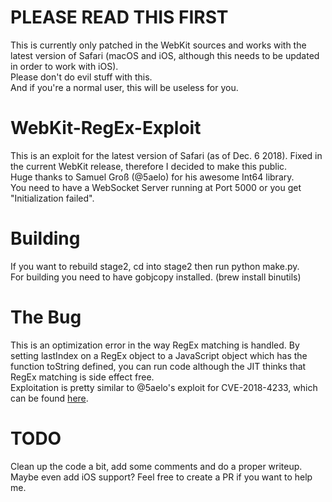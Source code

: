 # PLEASE READ THIS FIRST
This is currently only patched in the WebKit sources and works with the latest version of Safari (macOS and iOS, although this needs to be updated in order to work with iOS).  
Please don't do evil stuff with this.  
And if you're a normal user, this will be useless for you.

# WebKit-RegEx-Exploit
This is an exploit for the latest version of Safari (as of Dec. 6 2018). Fixed in the current WebKit release, therefore I decided to make this public.  
Huge thanks to Samuel Groß (@5aelo) for his awesome Int64 library.  
You need to have a WebSocket Server running at Port 5000 or you get "Initialization failed".

# Building
If you want to rebuild stage2, cd into stage2 then run python make.py.  
For building you need to have gobjcopy installed. (brew install binutils)  

# The Bug
This is an optimization error in the way RegEx matching is handled. By setting lastIndex on a RegEx object to a JavaScript object which has the function toString defined, you can run code although the JIT thinks that RegEx matching is side effect free.  
Exploitation is pretty similar to @5aelo's exploit for CVE-2018-4233, which can be found [here](https://github.com/saelo/cve-2018-4233).  

# TODO
Clean up the code a bit, add some comments and do a proper writeup. Maybe even add iOS support? Feel free to create a PR if you want to help me.
